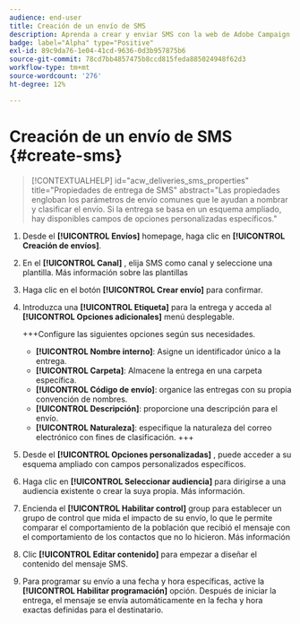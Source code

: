 ```yaml
---
audience: end-user
title: Creación de un envío de SMS
description: Aprenda a crear y enviar SMS con la web de Adobe Campaign
badge: label="Alpha" type="Positive"
exl-id: 89c9da76-1e04-41cd-9636-0d3b957875b6
source-git-commit: 78cd7bb4857475b8ccd815feda885024948f62d3
workflow-type: tm+mt
source-wordcount: '276'
ht-degree: 12%

---
```


# Creación de un envío de SMS {#create-sms}

>[!CONTEXTUALHELP]
>id="acw_deliveries_sms_properties"
>title="Propiedades de entrega de SMS"
>abstract="Las propiedades engloban los parámetros de envío comunes que le ayudan a nombrar y clasificar el envío. Si la entrega se basa en un esquema ampliado, hay disponibles campos de opciones personalizadas específicos."

1. Desde el **[!UICONTROL Envíos]** homepage, haga clic en **[!UICONTROL Creación de envíos]**.

1. En el **[!UICONTROL Canal]** , elija SMS como canal y seleccione una plantilla. Más información sobre las plantillas

1. Haga clic en el botón **[!UICONTROL Crear envío]** para confirmar.

1. Introduzca una **[!UICONTROL Etiqueta]** para la entrega y acceda al **[!UICONTROL Opciones adicionales]** menú desplegable.

   +++Configure las siguientes opciones según sus necesidades.
   * **[!UICONTROL Nombre interno]**: Asigne un identificador único a la entrega.
   * **[!UICONTROL Carpeta]**: Almacene la entrega en una carpeta específica.
   * **[!UICONTROL Código de envío]**: organice las entregas con su propia convención de nombres.
   * **[!UICONTROL Descripción]**: proporcione una descripción para el envío.
   * **[!UICONTROL Naturaleza]**: especifique la naturaleza del correo electrónico con fines de clasificación.
+++

1. Desde el **[!UICONTROL Opciones personalizadas]** , puede acceder a su esquema ampliado con campos personalizados específicos.

1. Haga clic en **[!UICONTROL Seleccionar audiencia]** para dirigirse a una audiencia existente o crear la suya propia. Más información.

1. Encienda el **[!UICONTROL Habilitar control]** group para establecer un grupo de control que mida el impacto de su envío, lo que le permite comparar el comportamiento de la población que recibió el mensaje con el comportamiento de los contactos que no lo hicieron. Más información

1. Clic **[!UICONTROL Editar contenido]** para empezar a diseñar el contenido del mensaje SMS.

1. Para programar su envío a una fecha y hora específicas, active la **[!UICONTROL Habilitar programación]** opción. Después de iniciar la entrega, el mensaje se envía automáticamente en la fecha y hora exactas definidas para el destinatario.
